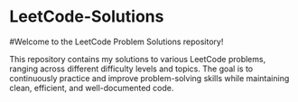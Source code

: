 # LeetCode-Solutions
#Welcome to the LeetCode Problem Solutions repository!

This repository contains my solutions to various LeetCode problems, ranging across different difficulty levels and topics. 
The goal is to continuously practice and improve problem-solving skills while maintaining clean, efficient, and well-documented code.
